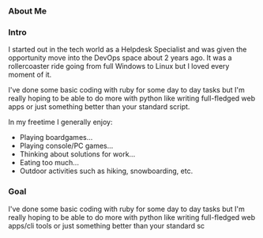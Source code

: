 ### About Me

### Intro
I started out in the tech world as a Helpdesk Specialist and was given 
the opportunity move into the DevOps space about 2 years ago. It was a 
rollercoaster ride going from full Windows to Linux but I loved every
moment of it.

I've done some basic coding with ruby for some day to day tasks but I'm
really hoping to be able to do more with python like writing full-fledged
web apps or just something better than your standard script.

In my freetime I generally enjoy:

- Playing boardgames...
- Playing console/PC games...
- Thinking about solutions for work...
- Eating too much...
- Outdoor activities such as hiking, snowboarding, etc.

### Goal

I've done some basic coding with ruby for some day to day tasks but I'm
really hoping to be able to do more with python like writing full-fledged
web apps/cli tools or just something better than your standard sc
